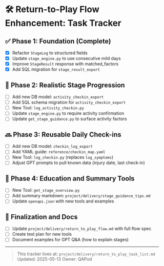 # 🛠️ Return-to-Play Flow Enhancement: Task Tracker

## ✅ Phase 1: Foundation (Complete)
- [x] Refactor `StageLog` to structured fields
- [x] Update `stage_engine.py` to use consecutive mild days
- [x] Improve `StageResult` response with matched_factors
- [x] Add SQL migration for `stage_result_export`

## 🚧 Phase 2: Realistic Stage Progression
- [ ] Add new DB model: `activity_checkin_export`
- [ ] Add SQL schema migration for `activity_checkin_export`
- [ ] New Tool: `log_activity_checkin.py`
- [ ] Update `stage_engine.py` to require activity confirmation
- [ ] Update `get_stage_guidance.py` to surface activity factors

## 🔜 Phase 3: Reusable Daily Check-ins
- [ ] Add new DB model: `checkin_log_export`
- [ ] Add YAML guide: `reference/checkin_map.yaml`
- [ ] New Tool: `log_checkin.py` (replaces `log_symptoms`)
- [ ] Adjust GPT prompts to pull known data (injury date, last check-in)

## 🧭 Phase 4: Education and Summary Tools
- [ ] New Tool: `get_stage_overview.py`
- [ ] Add summary markdown: `project/delivery/stage_guidance_tips.md`
- [ ] Update `openapi.json` with new tools and examples

## 📁 Finalization and Docs
- [ ] Update `project/delivery/return_to_play_flow.md` with full flow spec
- [ ] Create test plan for new tools
- [ ] Document examples for GPT Q&A (how to explain stages)

---

> This tracker lives at: `project/delivery/return_to_play_task_list.md`
> Updated: 2025-05-13
> Owner: QAPod